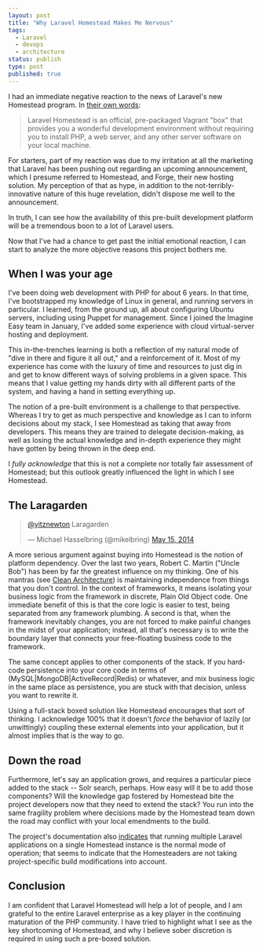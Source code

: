 ```yaml
---
layout: post
title: "Why Laravel Homestead Makes Me Nervous"
tags:
  - Laravel
  - devops
  - architecture
status: publish
type: post
published: true
---
```

I had an immediate negative reaction to the news of Laravel's new Homestead program. <!-- more -->In [their own words](http://laravel.com/docs/homestead?version=4.2#introduction):

> Laravel Homestead is an official, pre-packaged Vagrant "box" that provides you a wonderful development environment without requiring you to install PHP, a web server, and any other server software on your local machine.

For starters, part of my reaction was due to my irritation at all the marketing that Laravel has been pushing out regarding an upcoming announcement, which I presume referred to Homestead, and Forge, their new hosting solution. My perception of that as hype, in addition to the not-terribly-innovative nature of this huge revelation, didn't dispose me well to the announcement.

In truth, I can see how the availability of this pre-built development platform will be a tremendous boon to a lot of Laravel users.

Now that I've had a chance to get past the initial emotional reaction, I can start to analyze the more objective reasons this project bothers me.

## When I was your age

I've been doing web development with PHP for about 6 years. In that time, I've bootstrapped my knowledge of Linux in general, and running servers in particular. I learned, from the ground up, all about configuring Ubuntu servers, including using Puppet for management. Since I joined the Imagine Easy team in January, I've added some experience with cloud virtual-server hosting and deployment.

This in-the-trenches learning is both a reflection of my natural mode of "dive in there and figure it all out," and a reinforcement of it. Most of my experience has come with the luxury of time and resources to just dig in and get to know different ways of solving problems in a given space. This means that I value getting my hands dirty with all different parts of the system, and having a hand in setting everything up.

The notion of a pre-built environment is a challenge to that perspective. Whereas I try to get as much perspective and knowledge as I can to inform decisions about my stack, I see Homestead as taking that away from developers. This means they are trained to delegate decision-making, as well as losing the actual knowledge and in-depth experience they might have gotten by being thrown in the deep end.

I *fully acknowledge* that this is not a complete nor totally fair assessment of Homestead; but this outlook greatly influenced the light in which I see Homestead.

## The Laragarden

<blockquote class="twitter-tweet" lang="en"><p><a href="https://twitter.com/yitznewton">@yitznewton</a> Laragarden</p>&mdash; Michael Hasselbring (@mikelbring) <a href="https://twitter.com/mikelbring/statuses/467059489405812736">May 15, 2014</a></blockquote>
<script async src="//platform.twitter.com/widgets.js" charset="utf-8"></script>

A more serious argument against buying into Homestead is the notion of platform dependency. Over the last two years, Robert C. Martin ("Uncle Bob") has been by far the greatest influence on my thinking. One of his mantras (see [Clean Architecture](http://blog.8thlight.com/uncle-bob/2012/08/13/the-clean-architecture.html)) is maintaining independence from things that you don't control. In the context of frameworks, it means isolating your business logic from the framework in discrete, Plain Old Object code. One immediate benefit of this is that the core logic is easier to test, being separated from any framework plumbing. A second is that, when the framework inevitably changes, you are not forced to make painful changes in the midst of your application; instead, all that's necessary is to write the boundary layer that connects your free-floating business code to the framework.

The same concept applies to other components of the stack. If you hard-code persistence into your core code in terms of (MySQL\|MongoDB\|ActiveRecord\|Redis) or whatever, and mix business logic in the same place as persistence, you are stuck with that decision, unless you want to rewrite it.

Using a full-stack boxed solution like Homestead encourages that sort of thinking. I acknowledge 100% that it doesn't *force* the behavior of lazily (or unwittingly) coupling these external elements into your application, but it almost implies that is the way to go.

## Down the road

Furthermore, let's say an application grows, and requires a particular piece added to the stack -- Solr search, perhaps. How easy will it be to add those components? Will the knowledge gap fostered by Homestead bite the project developers now that they need to extend the stack? You run into the same fragility problem where decisions made by the Homestead team down the road may conflict with your local emendments to the build.

The project's documentation also [indicates](http://laravel.com/docs/homestead?version=4.2#daily-usage) that running multiple Laravel applications on a single Homestead instance is the normal mode of operation; that seems to indicate that the Homesteaders are not taking project-specific build modifications into account.

## Conclusion

I am confident that Laravel Homestead will help a lot of people, and I am grateful to the entire Laravel enterprise as a key player in the continuing maturation of the PHP community. I have tried to highlight what I see as the key shortcoming of Homestead, and why I believe sober discretion is required in using such a pre-boxed solution.
